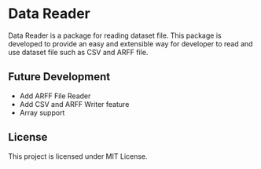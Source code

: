 # Data Reader

Data Reader is a package for reading dataset file. This package is developed to provide an easy and extensible way for developer to read and use dataset file such as CSV and ARFF file.

## Future Development
- Add ARFF File Reader
- Add CSV and ARFF Writer feature
- Array support

## License
This project is licensed under MIT License.
